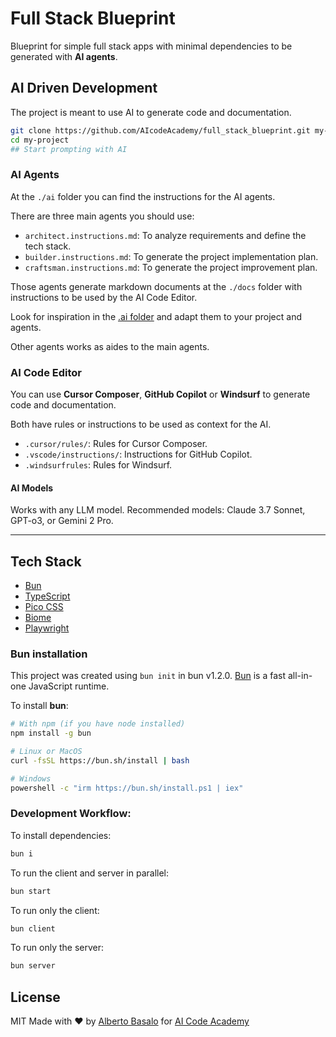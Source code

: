 # Full Stack Blueprint

Blueprint for simple full stack apps with minimal dependencies to be generated with **AI agents**.

## AI Driven Development

The project is meant to use AI to generate code and documentation.

```bash
git clone https://github.com/AIcodeAcademy/full_stack_blueprint.git my-project
cd my-project
## Start prompting with AI
```

### AI Agents

At the `./ai` folder you can find the instructions for the AI agents.

There are three main agents you should use:

- `architect.instructions.md`: To analyze requirements and define the tech stack.
- `builder.instructions.md`: To generate the project implementation plan.
- `craftsman.instructions.md`: To generate the project improvement plan.

Those agents generate markdown documents at the `./docs` folder with instructions to be used by the AI Code Editor.

Look for inspiration in the [.ai folder](./ai/) and adapt them to your project and agents.

Other agents works as aides to the main agents.

### AI Code Editor

You can use **Cursor Composer**, **GitHub Copilot** or **Windsurf** to generate code and documentation.

Both have rules or instructions to be used as context for the AI.

- `.cursor/rules/`: Rules for Cursor Composer.
- `.vscode/instructions/`: Instructions for GitHub Copilot.
- `.windsurfrules`: Rules for Windsurf.

#### AI Models

Works with any LLM model. Recommended models: Claude 3.7 Sonnet, GPT-o3, or Gemini 2 Pro.

---

## Tech Stack

- [Bun](https://bun.sh/)
- [TypeScript](https://www.typescriptlang.org/)
- [Pico CSS](https://picocss.com/)
- [Biome](https://biomejs.dev/)
- [Playwright](https://playwright.dev/)

### Bun installation

This project was created using `bun init` in bun v1.2.0.
[Bun](https://bun.sh) is a fast all-in-one JavaScript runtime.

To install **bun**:

```bash
# With npm (if you have node installed)
npm install -g bun

# Linux or MacOS
curl -fsSL https://bun.sh/install | bash

# Windows
powershell -c "irm https://bun.sh/install.ps1 | iex"
```

### Development Workflow:

To install dependencies:

```bash
bun i 
```

To run the client and server in parallel:

```bash
bun start
```

To run only the client:

```bash
bun client
```

To run only the server:

```bash
bun server
```

## License

MIT Made with ❤️ by [Alberto Basalo](https://albertobasalo.dev) for [AI Code Academy](https://aicode.academy)
